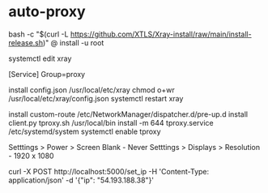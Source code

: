 # auto-proxy

bash -c "$(curl -L https://github.com/XTLS/Xray-install/raw/main/install-release.sh)" @ install -u root

systemctl edit xray

[Service]
Group=proxy

install config.json /usr/local/etc/xray
chmod o+wr /usr/local/etc/xray/config.json
systemctl restart xray

install custom-route /etc/NetworkManager/dispatcher.d/pre-up.d
install client.py tproxy.sh /usr/local/bin
install -m 644 tproxy.service /etc/systemd/system
systemctl enable tproxy

Setttings > Power > Screen Blank - Never
Setttings > Displays > Resolution - 1920 x 1080

curl -X POST http://localhost:5000/set_ip -H 'Content-Type: application/json' -d '{"ip": "54.193.188.38"}'
